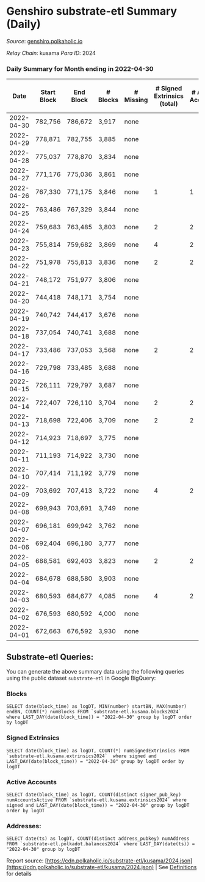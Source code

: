 # Genshiro substrate-etl Summary (Daily)

_Source_: [genshiro.polkaholic.io](https://genshiro.polkaholic.io)

*Relay Chain*: kusama
*Para ID*: 2024



### Daily Summary for Month ending in 2022-04-30


| Date | Start Block | End Block | # Blocks | # Missing | # Signed Extrinsics (total) | # Active Accounts | # Addresses with Balances | # Events | # Transfers | # XCM Transfers In | # XCM Transfers Out |
| ---- | ----------- | --------- | -------- | --------- | --------------------------- | ----------------- | ------------------------- | -------- | ----------- | ------------------ | ------------------- |
| 2022-04-30 | 782,756 | 786,672 | 3,917 | none  |  |  | 23 | 7,841 |   |   |   |
| 2022-04-29 | 778,871 | 782,755 | 3,885 | none  |  |  | 23 | 7,781 |   | 1  |   |
| 2022-04-28 | 775,037 | 778,870 | 3,834 | none  |  |  | 23 | 7,685 |   | 2  |   |
| 2022-04-27 | 771,176 | 775,036 | 3,861 | none  |  |  | 23 | 7,738 |   | 2  |   |
| 2022-04-26 | 767,330 | 771,175 | 3,846 | none  | 1 | 1 | 23 | 7,731 |   | 6  |   |
| 2022-04-25 | 763,486 | 767,329 | 3,844 | none  |  |  | 23 | 7,694 |   |   |   |
| 2022-04-24 | 759,683 | 763,485 | 3,803 | none  | 2 | 2 | 23 | 7,620 |   |   |   |
| 2022-04-23 | 755,814 | 759,682 | 3,869 | none  | 4 | 2 | 23 | 7,766 |   | 1  |   |
| 2022-04-22 | 751,978 | 755,813 | 3,836 | none  | 2 | 2 | 23 | 7,691 |   | 1  |   |
| 2022-04-21 | 748,172 | 751,977 | 3,806 | none  |  |  | 23 | 7,619 |   |   |   |
| 2022-04-20 | 744,418 | 748,171 | 3,754 | none  |  |  | 23 | 7,519 |   | 1  |   |
| 2022-04-19 | 740,742 | 744,417 | 3,676 | none  |  |  | 23 | 7,358 |   |   |   |
| 2022-04-18 | 737,054 | 740,741 | 3,688 | none  |  |  | 23 | 7,387 |   | 1  |   |
| 2022-04-17 | 733,486 | 737,053 | 3,568 | none  | 2 | 2 | 23 | 7,150 |   |   |   |
| 2022-04-16 | 729,798 | 733,485 | 3,688 | none  |  |  | 23 | 7,382 |   |   |   |
| 2022-04-15 | 726,111 | 729,797 | 3,687 | none  |  |  | 23 | 7,390 |   | 2  |   |
| 2022-04-14 | 722,407 | 726,110 | 3,704 | none  | 2 | 2 | 23 | 7,442 |   | 4  |   |
| 2022-04-13 | 718,698 | 722,406 | 3,709 | none  | 2 | 2 | 23 | 7,448 |   | 3  |   |
| 2022-04-12 | 714,923 | 718,697 | 3,775 | none  |  |  | 23 | 7,571 |   | 3  |   |
| 2022-04-11 | 711,193 | 714,922 | 3,730 | none  |  |  | 23 | 7,481 |   | 3  |   |
| 2022-04-10 | 707,414 | 711,192 | 3,779 | none  |  |  | 23 | 7,569 |   | 1  |   |
| 2022-04-09 | 703,692 | 707,413 | 3,722 | none  | 4 | 2 | 23 | 7,472 |   | 1  |   |
| 2022-04-08 | 699,943 | 703,691 | 3,749 | none  |  |  | 23 | 7,519 |   | 3  |   |
| 2022-04-07 | 696,181 | 699,942 | 3,762 | none  |  |  | 23 | 7,535 |   | 1  |   |
| 2022-04-06 | 692,404 | 696,180 | 3,777 | none  |  |  | 23 | 7,565 |   | 1  |   |
| 2022-04-05 | 688,581 | 692,403 | 3,823 | none  | 2 | 2 | 23 | 7,666 |   | 1  |   |
| 2022-04-04 | 684,678 | 688,580 | 3,903 | none  |  |  | 23 | 7,817 |   | 1  |   |
| 2022-04-03 | 680,593 | 684,677 | 4,085 | none  | 4 | 2 | 23 | 8,233 |   | 8  |   |
| 2022-04-02 | 676,593 | 680,592 | 4,000 | none  |  |  | 23 | 8,027 |   | 4  |   |
| 2022-04-01 | 672,663 | 676,592 | 3,930 | none  |  |  | 23 | 7,866 |   |   |   |

## Substrate-etl Queries:
You can generate the above summary data using the following queries using the public dataset `substrate-etl` in Google BigQuery:


### Blocks
```
SELECT date(block_time) as logDT, MIN(number) startBN, MAX(number) endBN, COUNT(*) numBlocks FROM `substrate-etl.kusama.blocks2024`  where LAST_DAY(date(block_time)) = "2022-04-30" group by logDT order by logDT
```


### Signed Extrinsics
```
SELECT date(block_time) as logDT, COUNT(*) numSignedExtrinsics FROM `substrate-etl.kusama.extrinsics2024`  where signed and LAST_DAY(date(block_time)) = "2022-04-30" group by logDT order by logDT
```


### Active Accounts
```
SELECT date(block_time) as logDT, COUNT(distinct signer_pub_key) numAccountsActive FROM `substrate-etl.kusama.extrinsics2024` where signed and LAST_DAY(date(block_time)) = "2022-04-30" group by logDT order by logDT
```


### Addresses:
```
SELECT date(ts) as logDT, COUNT(distinct address_pubkey) numAddress FROM `substrate-etl.polkadot.balances2024` where LAST_DAY(date(ts)) = "2022-04-30" group by logDT
```



Report source: [https://cdn.polkaholic.io/substrate-etl/kusama/2024.json](https://cdn.polkaholic.io/substrate-etl/kusama/2024.json) | See [Definitions](/DEFINITIONS.md) for details
